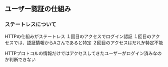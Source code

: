 ## ユーザー認証の仕組み
### ステートレスについて
HTTPの仕組みがステートレス
１回目のアクセスでログイン認証
１回目のアクセスでは、認証情報からAさんであると特定
２回目のアクセスはだれか特定不能

HTTPプロトコルの情報だけではアクセスしてきたユーザーがログイン済みなのか判断できない